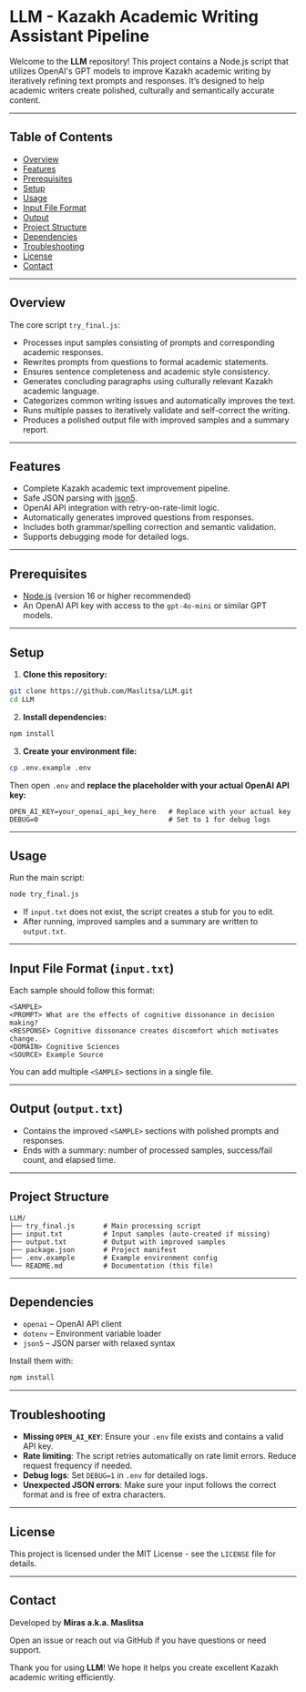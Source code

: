 # LLM - Kazakh Academic Writing Assistant Pipeline

Welcome to the **LLM** repository! This project contains a Node.js script that utilizes OpenAI's GPT models to improve Kazakh academic writing by iteratively refining text prompts and responses. It’s designed to help academic writers create polished, culturally and semantically accurate content.

---

## Table of Contents

- [Overview](#overview)
- [Features](#features)
- [Prerequisites](#prerequisites)
- [Setup](#setup)
- [Usage](#usage)
- [Input File Format](#input-file-format)
- [Output](#output)
- [Project Structure](#project-structure)
- [Dependencies](#dependencies)
- [Troubleshooting](#troubleshooting)
- [License](#license)
- [Contact](#contact)

---

## Overview

The core script `try_final.js`:

- Processes input samples consisting of prompts and corresponding academic responses.
- Rewrites prompts from questions to formal academic statements.
- Ensures sentence completeness and academic style consistency.
- Generates concluding paragraphs using culturally relevant Kazakh academic language.
- Categorizes common writing issues and automatically improves the text.
- Runs multiple passes to iteratively validate and self-correct the writing.
- Produces a polished output file with improved samples and a summary report.

---

## Features

- Complete Kazakh academic text improvement pipeline.
- Safe JSON parsing with [json5](https://www.npmjs.com/package/json5).
- OpenAI API integration with retry-on-rate-limit logic.
- Automatically generates improved questions from responses.
- Includes both grammar/spelling correction and semantic validation.
- Supports debugging mode for detailed logs.

---

## Prerequisites

- [Node.js](https://nodejs.org/) (version 16 or higher recommended)
- An OpenAI API key with access to the `gpt-4o-mini` or similar GPT models.

---

## Setup

1. **Clone this repository:**

```bash
git clone https://github.com/Maslitsa/LLM.git 
cd LLM
```

2. **Install dependencies:**

```bash
npm install
```

3. **Create your environment file:**

```bash
cp .env.example .env
```

Then open `.env` and **replace the placeholder with your actual OpenAI API key:**

```env
OPEN_AI_KEY=your_openai_api_key_here   # Replace with your actual key
DEBUG=0                                # Set to 1 for debug logs
```

---

## Usage

Run the main script:

```bash
node try_final.js
```

- If `input.txt` does not exist, the script creates a stub for you to edit.
- After running, improved samples and a summary are written to `output.txt`.

---

## Input File Format (`input.txt`)

Each sample should follow this format:

```
<SAMPLE>
<PROMPT> What are the effects of cognitive dissonance in decision making?
<RESPONSE> Cognitive dissonance creates discomfort which motivates change.
<DOMAIN> Cognitive Sciences
<SOURCE> Example Source
```

You can add multiple `<SAMPLE>` sections in a single file.

---

## Output (`output.txt`)

- Contains the improved `<SAMPLE>` sections with polished prompts and responses.
- Ends with a summary: number of processed samples, success/fail count, and elapsed time.

---

## Project Structure

```
LLM/
├── try_final.js       # Main processing script
├── input.txt          # Input samples (auto-created if missing)
├── output.txt         # Output with improved samples
├── package.json       # Project manifest
├── .env.example       # Example environment config
└── README.md          # Documentation (this file)
```

---

## Dependencies

- `openai` – OpenAI API client
- `dotenv` – Environment variable loader
- `json5` – JSON parser with relaxed syntax

Install them with:

```bash
npm install
```

---

## Troubleshooting

- **Missing `OPEN_AI_KEY`**: Ensure your `.env` file exists and contains a valid API key.
- **Rate limiting**: The script retries automatically on rate limit errors. Reduce request frequency if needed.
- **Debug logs**: Set `DEBUG=1` in `.env` for detailed logs.
- **Unexpected JSON errors**: Make sure your input follows the correct format and is free of extra characters.

---

## License

This project is licensed under the MIT License - see the `LICENSE` file for details.

---

## Contact

Developed by **Miras a.k.a. Maslitsa**

Open an issue or reach out via GitHub if you have questions or need support.

Thank you for using **LLM**! We hope it helps you create excellent Kazakh academic writing efficiently.
